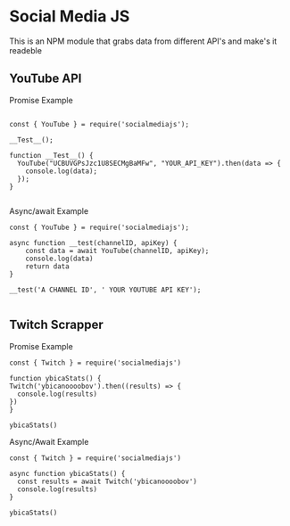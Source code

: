 # Social Media JS

This is an NPM module that grabs data from different API's and make's it readeble

## YouTube API

Promise Example

```

const { YouTube } = require('socialmediajs');

__Test__();

function __Test__() {
  YouTube("UCBUVGPsJzc1U8SECMgBaMFw", "YOUR_API_KEY").then(data => {
    console.log(data);
  });
}


```

Async/await Example

```
const { YouTube } = require('socialmediajs');

async function __test(channelID, apiKey) {
    const data = await YouTube(channelID, apiKey);
    console.log(data)
    return data
}

__test('A CHANNEL ID', ' YOUR YOUTUBE API KEY');


```

## Twitch Scrapper

Promise Example

```
const { Twitch } = require('socialmediajs')

function ybicaStats() {
Twitch('ybicanoooobov').then((results) => {
  console.log(results)
})
}

ybicaStats()
```

Async/Await Example

```
const { Twitch } = require('socialmediajs')

async function ybicaStats() {
  const results = await Twitch('ybicanoooobov')
  console.log(results)
}

ybicaStats()
```
